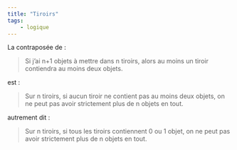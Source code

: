 ```yaml
---
title: "Tiroirs"
tags:
    - logique
---
```


La contraposée de :

> Si j’ai n+1 objets à mettre dans n tiroirs,
> alors au moins un tiroir contiendra au moins deux objets.

est :

> Sur n tiroirs, si aucun tiroir ne contient pas au moins deux objets,
> on ne peut pas avoir strictement plus de n objets en tout.

autrement dit :

> Sur n tiroirs, si tous les tiroirs contiennent 0 ou 1 objet,
> on ne peut pas avoir strictement plus de n objets en tout.
